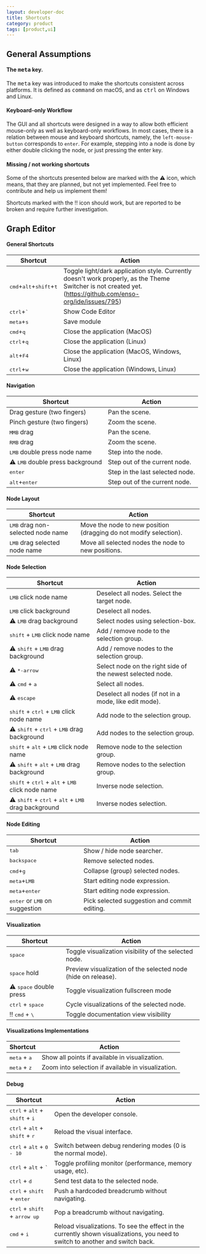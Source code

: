 ```yaml
---
layout: developer-doc
title: Shortcuts
category: product
tags: [product,ui]
---
```


## General Assumptions

#### The <kbd>meta</kbd> key.
The <kbd>meta</kbd> key was introduced to make the shortcuts consistent across platforms. 
It is defined as <kbd>command</kbd> on macOS, and as <kbd>ctrl</kbd> on Windows and Linux.

#### Keyboard-only Workflow
The GUI and all shortcuts were designed in a way to allow both efficient mouse-only as well as
keyboard-only workflows. In most cases, there is a relation between mouse and keyboard shortcuts,
namely, the `left-mouse-button` corresponds to `enter`. For example, stepping into a node is done
by either double clicking the node, or just pressing the enter key.

#### Missing / not working shortcuts
Some of the shortcuts presented below are marked with the :warning: icon, which means, that they are
planned, but not yet implemented. Feel free to contribute and help us implement them!

Shortcuts marked with the :bangbang: icon should work, but are reported to be broken and require
further investigation.



## Graph Editor

#### General Shortcuts
| Shortcut | Action |
| -------- | ------ |
| <kbd>cmd</kbd>+<kbd>alt</kbd>+<kbd>shift</kbd>+<kbd>t</kbd> | Toggle light/dark application style. Currently doesn't work properly, as the Theme Switcher is not created yet. (https://github.com/enso-org/ide/issues/795)|
| <kbd>ctrl</kbd>+<kbd>`</kbd>                                | Show Code Editor |
| <kbd>meta</kbd>+<kbd>s</kbd>                                | Save module |
| <kbd>cmd</kbd>+<kbd>q</kbd>                                 | Close the application (MacOS) |
| <kbd>ctrl</kbd>+<kbd>q</kbd>                                | Close the application (Linux) |
| <kbd>alt</kbd>+<kbd>F4</kbd>                                | Close the application (MacOS, Windows, Linux) |
| <kbd>ctrl</kbd>+<kbd>w</kbd>                                | Close the application (Windows, Linux) |


#### Navigation
| Shortcut | Action |
| -------- | ------ |
| Drag gesture (two fingers)             | Pan the scene.
| Pinch gesture (two fingers)            | Zoom the scene.
| <kbd>MMB</kbd> drag                    | Pan the scene.
| <kbd>RMB</kbd> drag                    | Zoom the scene.
| <kbd>LMB</kbd> double press node name  | Step into the node.
| :warning: <kbd>LMB</kbd> double press background | Step out of the current node.
| <kbd>enter</kbd>                       | Step in the last selected node.
| <kbd>alt</kbd>+<kbd>enter</kbd>        | Step out of the current node.


#### Node Layout
| Shortcut | Action |
| -------- | ------ |
| <kbd>LMB</kbd> drag non-selected node name | Move the node to new position (dragging do not modify selection). |
| <kbd>LMB</kbd> drag selected node name     | Move all selected nodes the node to new positions. |


#### Node Selection
| Shortcut | Action |
| --- | --- |
| <kbd>LMB</kbd> click node name                                                       | Deselect all nodes. Select the target node. |
| <kbd>LMB</kbd> click background                                                      | Deselect all nodes. |
| :warning: <kbd>LMB</kbd> drag background                                             | Select nodes using selection-box. |
| <kbd>shift</kbd> + <kbd>LMB</kbd> click node name                                    | Add / remove node to the selection group. |
| :warning: <kbd>shift</kbd> + <kbd>LMB</kbd> drag background                          | Add / remove nodes to the selection group. |
| :warning: <kbd>*-arrow</kbd>                                                         | Select node on the right side of the newest selected node. |
| :warning: <kbd>cmd</kbd> + <kbd>a</kbd>                                              | Select all nodes. |
| :warning: <kbd>escape</kbd>                                                          | Deselect all nodes (if not in a mode, like edit mode). |
| <kbd>shift</kbd> + <kbd>ctrl</kbd> + <kbd>LMB</kbd> click node name                  | Add node to the selection group. |
| :warning: <kbd>shift</kbd> + <kbd>ctrl</kbd> + <kbd>LMB</kbd> drag background        | Add nodes to the selection group. |
| <kbd>shift</kbd> + <kbd>alt</kbd> + <kbd>LMB</kbd> click node name                   | Remove node to the selection group. |
| :warning: <kbd>shift</kbd> + <kbd>alt</kbd> + <kbd>LMB</kbd> drag background         | Remove nodes to the selection group. |
| <kbd>shift</kbd> + <kbd>ctrl</kbd> + <kbd>alt</kbd> + <kbd>LMB</kbd> click node name | Inverse node selection. |
| :warning: <kbd>shift</kbd> + <kbd>ctrl</kbd> + <kbd>alt</kbd> + <kbd>LMB</kbd> drag background | Inverse nodes selection. |


#### Node Editing
| Shortcut | Action |
| -------- | ------ |
| <kbd>tab</kbd>                                   | Show / hide node searcher. |
| <kbd>backspace</kbd>                             | Remove selected nodes. |
| <kbd>cmd</kbd>+<kbd>g</kbd>                      | Collapse (group) selected nodes. |
| <kbd>meta</kbd>+<kbd>LMB</kbd>                   | Start editing node expression. |
| <kbd>meta</kbd>+<kbd>enter</kbd>                 | Start editing node expression. |
| <kbd>enter</kbd> or <kbd>LMB</kbd> on suggestion | Pick selected suggestion and commit editing. |


#### Visualization
| Shortcut | Action |
| -------- | ------ |
| <kbd>space</kbd>                          | Toggle visualization visibility of the selected node. |
| <kbd>space</kbd> hold                     | Preview visualization of the selected node (hide on release). |
| :warning: <kbd>space</kbd> double press   | Toggle visualization fullscreen mode |
| <kbd>ctrl</kbd> + <kbd>space</kbd>        | Cycle visualizations of the selected node. |
| :bangbang: <kbd>cmd</kbd> + <kbd>\\</kbd> | Toggle documentation view visibility |


#### Visualizations Implementations
| Shortcut | Action |
| -------- | ------ |
| <kbd>meta</kbd> + <kbd>a</kbd> | Show all points if available in visualization. |
| <kbd>meta</kbd> + <kbd>z</kbd> | Zoom into selection if available in visualization. |


#### Debug
| Shortcut | Action |
| -------- | ------ |
| <kbd>ctrl</kbd> + <kbd>alt</kbd> + <kbd>shift</kbd> + <kbd>i</kbd> | Open the developer console. |
| <kbd>ctrl</kbd> + <kbd>alt</kbd> + <kbd>shift</kbd> + <kbd>r</kbd> | Reload the visual interface. |
| <kbd>ctrl</kbd> + <kbd>alt</kbd> + <kbd>0 - 10</kbd>               | Switch between debug rendering modes (0 is the normal mode). |
| <kbd>ctrl</kbd> + <kbd>alt</kbd> + <kbd>`</kbd>                    | Toggle profiling monitor (performance, memory usage, etc). |
| <kbd>ctrl</kbd> + <kbd>d</kbd>                                     | Send test data to the selected node. |
| <kbd>ctrl</kbd> + <kbd>shift</kbd> + <kbd>enter</kbd>              | Push a hardcoded breadcrumb without navigating. |
| <kbd>ctrl</kbd> + <kbd>shift</kbd> + <kbd>arrow up</kbd>           | Pop a breadcrumb without navigating. |
| <kbd>cmd</kbd>  + <kbd>i</kbd>                                     | Reload visualizations. To see the effect in the currently shown visualizations, you need to switch to another and switch back. |
